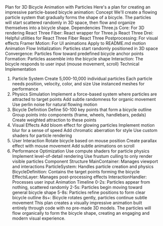 Plan for 3D Bicycle Animation with Particles
Here's a plan for creating an impressive particle-based bicycle animation:
Concept
We'll create a flowing particle system that gradually forms the shape of a bicycle. The particles will start scattered randomly in 3D space, then flow and organize themselves into a bicycle shape.
Dependencies
Three.js Core: For 3D rendering
React Three Fiber: React wrapper for Three.js
React Three Drei: Helpful utilities for React Three Fiber
React Three Postprocessing: For visual effects
Framer Motion: For UI animations
Apply to README.md
motion
Animation Flow
Initialization: Particles start randomly positioned in 3D space
Convergence: Particles flow toward predefined bicycle anchor points
Formation: Particles assemble into the bicycle shape
Interaction: The bicycle responds to user input (mouse movement, scroll)
Technical Implementation
1. Particle System
Create 5,000-10,000 individual particles
Each particle needs position, velocity, color, and size
Use instanced meshes for performance
2. Physics Simulation
Implement a force-based system where particles are attracted to target points
Add subtle randomness for organic movement
Use perlin noise for natural flowing motion
3. Bicycle Definition
Define 50-100 key points that form a bicycle outline
Group points into components (frame, wheels, handlebars, pedals)
Create weighted attraction to these points
4. Visual Effects
Add bloom effect for glowing particles
Implement motion blur for a sense of speed
Add chromatic aberration for style
Use custom shaders for particle rendering
5. User Interaction
Rotate bicycle based on mouse position
Create parallax effect with mouse movement
Add subtle animations on scroll
6. Performance Optimization
Use compute shaders for particle physics
Implement level-of-detail rendering
Use frustum culling to only render visible particles
Component Structure
MainContainer: Manages viewport and interactions
ParticleSystem: Handles particle creation and physics
BicycleDefinition: Contains the target points forming the bicycle
EffectsLayer: Manages post-processing effects
InteractionHandler: Processes user input
Animation Timeline
0-2s: Particles appear from nothing, scattered randomly
2-5s: Particles begin moving toward general bicycle shape
5-8s: Particles refine positions to form clear bicycle outline
8s+: Bicycle rotates gently, particles continue subtle movement
This plan creates a visually impressive animation built entirely through code with no pre-made 3D models. The particles will flow organically to form the bicycle shape, creating an engaging and modern visual experience.
